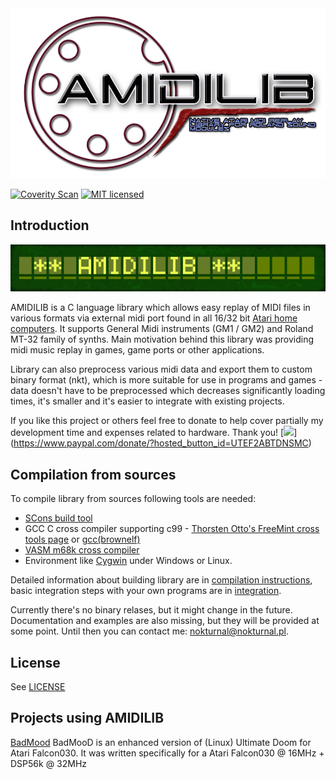 
<a href="images/amidilib_logo_no_bg.png">
  <img alt="AMIDILIB logo"
       src="images/amidilib_logo_no_bg.png"/>
</a>

[![Coverity Scan](https://scan.coverity.com/projects/13521/badge.svg)](https://scan.coverity.com/projects/n0kturnal-amidilib)
[![MIT licensed](https://img.shields.io/badge/license-MIT-blue.svg)](LICENSE.md)

Introduction
------------

<a href="images/amidilib-mt32.png">
<img alt="AMIDILIB logo"
src="images/amidilib-mt32.png"/>
</a>

AMIDILIB is a C language library which allows easy replay of MIDI files in various formats via external midi port found in all 16/32 bit [Atari home computers](https://en.wikipedia.org/wiki/Atari_ST). 
It supports General Midi instruments (GM1 / GM2) and Roland MT-32 family of synths. Main motivation behind this library was providing midi music replay in games, game ports or other applications.
 
Library can also preprocess various midi data and export them to custom binary format (nkt), which is more suitable for use in programs and games - 
data doesn't have to be preprocessed which decreases significantly loading times, it's smaller and it's easier to integrate with existing projects.

If you like this project or others feel free to donate to help cover partially my development time and expenses related to hardware. Thank you! 
[![](https://www.paypalobjects.com/en_US/i/btn/btn_donate_SM.gif)] (https://www.paypal.com/donate/?hosted_button_id=UTEF2ABTDNSMC)

Compilation from sources
------------------------

To compile library from sources following tools are needed:

* [SCons build tool](http://scons.org/)
* GCC C cross compiler supporting c99 - [Thorsten Otto's FreeMint cross tools page](https://tho-otto.de/crossmint.php) or [gcc(brownelf)](https://bitbucket.org/ggnkua/bigbrownbuild-git/src/master)  
* [VASM m68k cross compiler](http://sun.hasenbraten.de/vasm/)
* Environment like [Cygwin](https://www.cygwin.com/) under Windows or Linux.

Detailed information about building library are in [compilation instructions](compilation.md), basic integration steps with your own programs are in [integration](integration.md).

Currently there's no binary relases, but it might change in the future. Documentation and examples are also missing, but they will be provided at some point. 
Until then you can contact me: [nokturnal@nokturnal.pl](mailto:nokturnal@nokturnal.pl).

License
-------------------------
See [LICENSE](LICENSE.md)

Projects using AMIDILIB
-----------------------
[BadMood](http://www.leonik.net/dml/sec_bm.py) BadMooD is an enhanced version of (Linux) Ultimate Doom for Atari Falcon030. It was written specifically for a Atari Falcon030 @ 16MHz + DSP56k @ 32MHz
